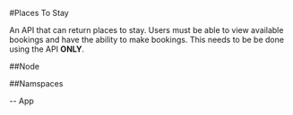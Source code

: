 #Places To Stay

An API that can return places to stay. Users must be able to view available bookings and have the ability to make bookings.
This needs to be be done using the API **ONLY**.

##Node

##Namspaces

-- App